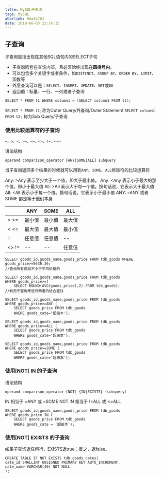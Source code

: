 ```yaml
---
title: MySQL子查询
tags: MySQL
abbrlink: 9da3e761
date: 2018-06-03 22:14:15
---
```




## 子查询

子查询是指出现在其他SQL语句内的SELECT子句
* 子查询嵌套在查询内部，且必须始终出现在**圆括号内**。
* 可以包含多个关键字或者条件，如`DISTINCT`、`GROUP BY`、`ORDER BY`、`LIMIT`、函数等
* 外层查询可以是：`SELECT`、`INSERT`、`UPDATE`、`SET`或`DO`
* 返回值：标量、一行、一列或者子查询

```
SELECT * FROM t1 WHERE column1 = (SELECT column1 FROM t2);
```
`SELECT * FROM t1;`称为Outer Query/外查询/Outer Statement
`SELECT column1 FROM t2;` 称为Sub Query/子查询

<!--more-->
### 使用比较运算符的子查询
```
=、>、<、>=、<=、<>、!=、<=>
```
语法结构
```
operand comparison_operator [ANY|SOME|ALL] subquery
```
当子查询返回多个结果的时候就可以用到`ANY`、`SOME`、`ALL`修饰符的比较运算符

Any: >Any 表示至少大于一个值，即大于最小值。
Any: <Any 表示小于最大的那个值，即小于最大值
All: >All 表示大于每一个值。换句话说，它表示大于最大值
All: <All 表示小于每一个值。换句话说，它表示小于最小值
ANY: =ANY 或者 SOME 都是等于他们本身

|     | ANY  |  SOME  |  ALL   |
|----|------|--------|--------|
|   > >=  |  最小值 |  最小值  |  最大值   |
|   < <=  |  最大值 | 最大值   | 最小值    |
|  =   | 任意值  |  任意值  |   --  |
|   <>  !=  | --  |   -- |   任意值  |


```
SELECT goods_id,goods_name,goods_price FROM tdb_goods WHERE goods_price>=5636.36; 
//查询所有商品不小于平均价格的

SELECT goods_id,goods_name,goods_price FROM tdb_goods 
WHERE goods_price>=(
    SELECT ROUND(AVG(goods_price),2) FROM tdb_goods);	
//利用子查询来进行两者的结合查找

SELECT goods_id,goods_name,goods_price FROM tdb_goods 
WHERE goods_price>=ANY (
    SELECT goods_price FROM tdb_goods 
    WHERE goods_cate='超级本');

SELECT goods_id,goods_name,goods_price FROM tdb_goods 
WHERE goods_price>=ALL (
    SELECT goods_price FROM tdb_goods 
    WHERE goods_cate='超级本');

SELECT goods_id,goods_name,goods_price FROM tdb_goods 
WHERE goods_price>=SOME (
    SELECT goods_price FROM tdb_goods 
    WHERE goods_cate='超级本');
```



### 使用[NOT] IN 的子查询
语法结构
```
operand comparison_operator [NOT] {IN|EXISTS} (subquery)
```
IN 相当于 =ANY 或 =SOME
NOT IN 相当于 !=ALL 或 <>ALL

```
SELECT goods_id,goods_name,goods_price FROM tdb_goods
WHERE goods_price IN (
    SELECT goods_price FROM tdb_goods 
    WHERE goods_cate = '超级本');
```



### 使用[NOT] EXISTS 的子查询
如果子查询返任何行，EXISTS返true；反之，返false。

```
CREATE TABLE IF NOT EXISTS tdb_goods_cates(
cate_id SMALLINT UNSIGNED PRIMARY KEY AUTO_INCREMENT,
cate_name VARCHAR(40) NOT NULL
);
```







